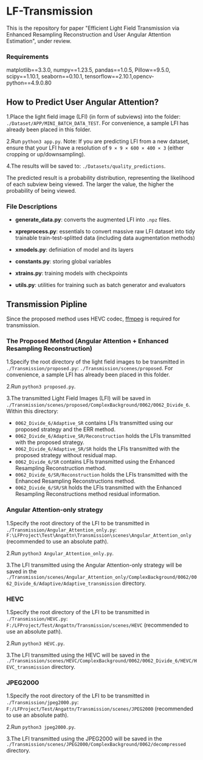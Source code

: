# LF-Transmission

This is the repository for paper "Efficient Light Field Transmission via Enhanced Resampling Reconstruction and User Angular Attention Estimation", under review.

### Requirements

matplotlib==3.3.0, numpy==1.23.5, pandas==1.0.5, Pillow==9.5.0, scipy==1.10.1, seaborn==0.10.1, tensorflow==2.10.1,opencv-python==4.9.0.80


## How to Predict User Angular Attention? 

1.Place the light field image (LFI) (in form of subviews) into the folder: `./Dataset/APP/MINI_BATCH_DATA_TEST`. For convenience, a sample LFI has already been placed in this folder.

2.Run `python3 app.py`. Note: If you are predicting LFI from a new dataset, ensure that your LFI have a resolution of `9 × 9 × 600 × 400 × 3` (either cropping or up/downsampling).

4.The results will be saved to: `./Datasets/quality_predictions`.

The predicted result is a probability distribution, representing the likelihood of each subview being viewed. The larger the value, the higher the probability of being viewed.


### File Descriptions

- **generate_data.py**: converts the augmented LFI into `.npz` files.

- **xpreprocess.py**: essentials to convert massive raw LFI dataset into tidy trainable train-test-splitted data (including data augmentation methods)
- **xmodels.py**: definiation of model and its layers
- **constants.py**: storing global variables
- **xtrains.py**: training models with checkpoints
- **utils.py**: utilities for training such as batch generator and evaluators



## Transmission Pipline

Since the proposed method uses HEVC codec, [ffmpeg](https://ffmpeg.org/download.html) is required for transmission.

### The Proposed Method (Angular Attention + Enhanced Resampling Reconstruction)

1.Specify the root directory of the light field images to be transmitted in `./Transmission/proposed.py`: `./Transmission/scenes/proposed`. For convenience, a sample LFI has already been placed in this folder.

2.Run `python3 proposed.py`.

3.The transmitted Light Field Images (LFI) will be saved in `./Transmission/scenes/proposed/ComplexBackground/0062/0062_Divide_6`. Within this directory:

- `0062_Divide_6/Adaptive_SR` contains LFIs transmitted using our proposed strategy and the ERR method.
- `0062_Divide_6/Adaptive_SR/Reconstruction` holds the LFIs transmitted with the proposed strategy.
- `0062_Divide_6/Adaptive_SR/SR` holds the LFIs transmitted with the proposed strategy without residual map.
- `0062_Divide_6/SR` contains LFIs transmitted using the Enhanced Resampling Reconstruction method.
- `0062_Divide_6/SR/Reconstruction` holds the LFIs transmitted with the Enhanced Resampling Reconstructions method.
- `0062_Divide_6/SR/SR` holds the LFIs transmitted with the Enhanced Resampling Reconstructions method residual information.



### Angular Attention-only strategy 

1.Specify the root directory of the LFI to be transmitted in `./Transmission/Angular_Attention_only.py`: `F:\LFProject\Test\Angattn\Transmission\scenes\Angular_Attention_only` (recommended to use an absolute path).

2.Run `python3 Angular_Attention_only.py`.

3.The LFI transmitted using the Angular Attention-only strategy will be saved in the `./Transmission/scenes/Angular_Attention_only/ComplexBackground/0062/0062_Divide_6/Adaptive/Adaptive_transmission` directory.



### HEVC

1.Specify the root directory of the LFI to be transmitted in `./Transmission/HEVC.py`: `F:/LFProject/Test/Angattn/Transmission/scenes/HEVC` (recommended to use an absolute path).

2.Run `python3 HEVC.py`.

3.The LFI transmitted using the HEVC will be saved in the `./Transmission/scenes/HEVC/ComplexBackground/0062/0062_Divide_6/HEVC/HEVC_transmission` directory.



### JPEG2000

1.Specify the root directory of the LFI to be transmitted in `./Transmission/jpeg2000.py`: `F:/LFProject/Test/Angattn/Transmission/scenes/JPEG2000` (recommended to use an absolute path).

2.Run `python3 jpeg2000.py`.

3.The LFI transmitted using the JPEG2000 will be saved in the `./Transmission/scenes/JPEG2000/ComplexBackground/0062/decompressed` directory.



